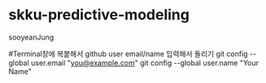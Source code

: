 # skku-predictive-modeling

sooyeanJung

#Terminal창에 복붙해서 github user email/name 입력해서 돌리기
  git config --global user.email "you@example.com"
  git config --global user.name "Your Name"